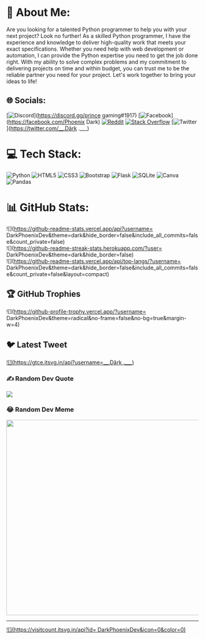 # 💫 About Me:
Are you looking for a talented Python programmer to help you with your next project? Look no further! As a skilled Python programmer, I have the experience and knowledge to deliver high-quality work that meets your exact specifications. Whether you need help with web development or automation, I can provide the Python expertise you need to get the job done right. With my ability to solve complex problems and my commitment to delivering projects on time and within budget, you can trust me to be the reliable partner you need for your project. Let's work together to bring your ideas to life!


## 🌐 Socials:
[![Discord](https://img.shields.io/badge/Discord-%237289DA.svg?logo=discord&logoColor=white)](https://discord.gg/prince gaming#1917) [![Facebook](https://img.shields.io/badge/Facebook-%231877F2.svg?logo=Facebook&logoColor=white)](https://facebook.com/Phoenix Dark) [![Reddit](https://img.shields.io/badge/Reddit-%23FF4500.svg?logo=Reddit&logoColor=white)](https://reddit.com/user/Dark_Phoenix_Dev) [![Stack Overflow](https://img.shields.io/badge/-Stackoverflow-FE7A16?logo=stack-overflow&logoColor=white)](https://stackoverflow.com/users/user:21439851) [![Twitter](https://img.shields.io/badge/Twitter-%231DA1F2.svg?logo=Twitter&logoColor=white)](https://twitter.com/__.Dãrk .___) 

# 💻 Tech Stack:
![Python](https://img.shields.io/badge/python-3670A0?style=for-the-badge&logo=python&logoColor=ffdd54) ![HTML5](https://img.shields.io/badge/html5-%23E34F26.svg?style=for-the-badge&logo=html5&logoColor=white) ![CSS3](https://img.shields.io/badge/css3-%231572B6.svg?style=for-the-badge&logo=css3&logoColor=white) ![Bootstrap](https://img.shields.io/badge/bootstrap-%23563D7C.svg?style=for-the-badge&logo=bootstrap&logoColor=white) ![Flask](https://img.shields.io/badge/flask-%23000.svg?style=for-the-badge&logo=flask&logoColor=white) ![SQLite](https://img.shields.io/badge/sqlite-%2307405e.svg?style=for-the-badge&logo=sqlite&logoColor=white) ![Canva](https://img.shields.io/badge/Canva-%2300C4CC.svg?style=for-the-badge&logo=Canva&logoColor=white) ![Pandas](https://img.shields.io/badge/pandas-%23150458.svg?style=for-the-badge&logo=pandas&logoColor=white)
# 📊 GitHub Stats:
![](https://github-readme-stats.vercel.app/api?username= DarkPhoenixDev&theme=dark&hide_border=false&include_all_commits=false&count_private=false)<br/>
![](https://github-readme-streak-stats.herokuapp.com/?user= DarkPhoenixDev&theme=dark&hide_border=false)<br/>
![](https://github-readme-stats.vercel.app/api/top-langs/?username= DarkPhoenixDev&theme=dark&hide_border=false&include_all_commits=false&count_private=false&layout=compact)

## 🏆 GitHub Trophies
![](https://github-profile-trophy.vercel.app/?username= DarkPhoenixDev&theme=radical&no-frame=false&no-bg=true&margin-w=4)

## 🐦 Latest Tweet
[![](https://gtce.itsvg.in/api?username=__.Dãrk .___)](https://github.com/VishwaGauravIn/github-twitter-card-embed)

### ✍️ Random Dev Quote
![](https://quotes-github-readme.vercel.app/api?type=horizontal&theme=radical)

### 😂 Random Dev Meme
<img src="https://random-memer.herokuapp.com/" width="512px"/>

---
[![](https://visitcount.itsvg.in/api?id= DarkPhoenixDev&icon=0&color=0)](https://visitcount.itsvg.in)

<!-- Proudly created with GPRM ( https://gprm.itsvg.in ) -->
